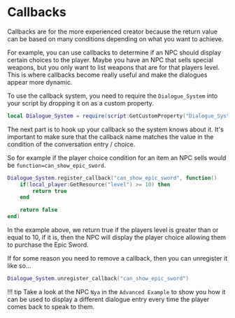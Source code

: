 # Callbacks

Callbacks are for the more experienced creator because the return value can be based on many conditions depending on what you want to achieve.

For example, you can use callbacks to determine if an NPC should display certain choices to the player. Maybe you have an NPC that sells special weapons, but you only want to list weapons that are for that players level. This is where callbacks become really useful and make the dialogues appear more dynamic.

To use the callback system, you need to require the `Dialogue_System` into your script by dropping it on as a custom property.

```lua
local Dialogue_System = require(script:GetCustomProperty("Dialogue_System"))
```

The next part is to hook up your callback so the system knows about it. It's important to make sure that the callback name matches the value in the condition of the conversation entry / choice.

So for example if the player choice condition for an item an NPC sells would be `function=can_show_epic_sword`.

```lua
Dialogue_System.register_callback("can_show_epic_sword", function()
	if(local_player:GetResource("level") >= 10) then
		return true
	end

	return false
end)
```

In the example above, we return true if the players level is greater than or equal to 10, if it is, then the NPC will display the player choice allowing them to purchase the Epic Sword.

If for some reason you need to remove a callback, then you can unregister it like so...

```lua
Dialogue_System.unregister_callback("can_show_epic_sword")
```

!!! tip
	Take a look at the NPC `Nya` in the `Advanced Example` to show you how it can be used to display a different dialogue entry every time the player comes back to speak to them.
